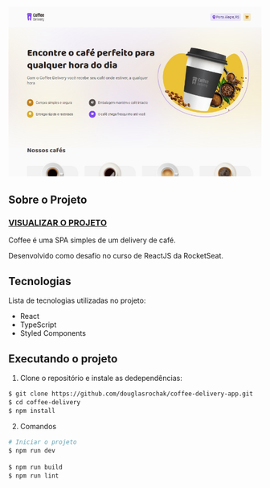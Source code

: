 <h2 align="center">
  <img src=".github/coffee-delivery-demo.jpeg" alt="Demo Screenshot" />
</h2>

## Sobre o Projeto

### [VISUALIZAR O PROJETO](https://coffee-delivery-app-iota.vercel.app/)

Coffee é uma SPA simples de um delivery de café.

Desenvolvido como desafio no curso de ReactJS da RocketSeat.

## Tecnologias

Lista de tecnologias utilizadas no projeto:

- React
- TypeScript
- Styled Components

## Executando o projeto

1. Clone o repositório e instale as dedependências:

```bash
$ git clone https://github.com/douglasrochak/coffee-delivery-app.git
$ cd coffee-delivery
$ npm install
```

2. Comandos

```bash
# Iniciar o projeto
$ npm run dev

$ npm run build
$ npm run lint
```
